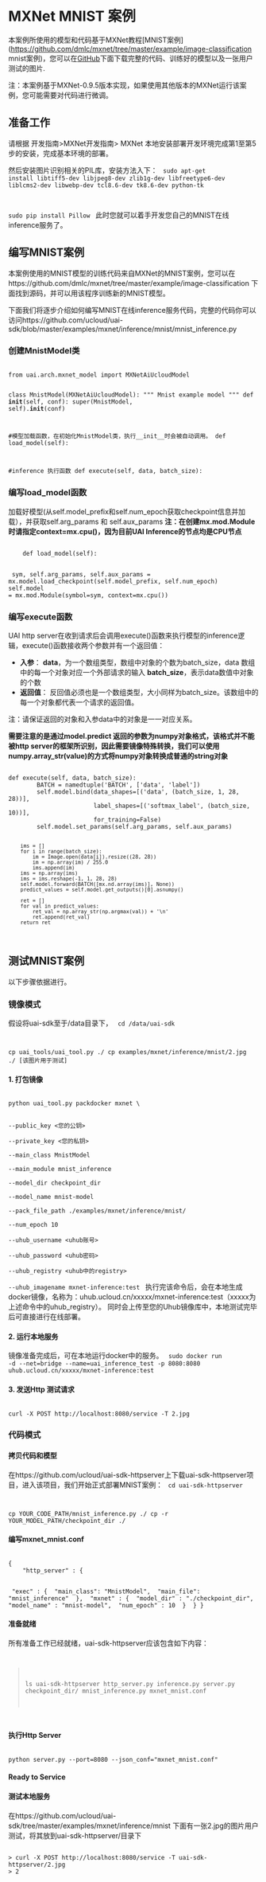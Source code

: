

# MXNet MNIST 案例
本案例所使用的模型和代码基于MXNet教程[MNIST案例](https://github.com/dmlc/mxnet/tree/master/example/image-classification mnist案例)，您可以在[GitHub](https://github.com/ucloud/uai-sdk/blob/master/examples/mxnet/mnist/)下面下载完整的代码、训练好的模型以及一张用户测试的图片.

注：本案例基于MXNet-0.9.5版本实现，如果使用其他版本的MXNet运行该案例，您可能需要对代码进行微调。

## 准备工作
请根据 开发指南>MXNet开发指南> MXNet 本地安装部署开发环境[](ai/uai-inference/guide/mxnet/local)完成第1至第5步的安装，完成基本环境的部署。

然后安装图片识别相关的PIL库，安装方法入下：
<code>
sudo apt-get install libtiff5-dev libjpeg8-dev zlib1g-dev libfreetype6-dev liblcms2-dev libwebp-dev tcl8.6-dev tk8.6-dev python-tk

sudo pip install Pillow
</code>
此时您就可以着手开发您自己的MNIST在线inference服务了。

## 编写MNIST案例
本案例使用的MNIST模型的训练代码来自MXNet的MNIST案例，您可以在https://github.com/dmlc/mxnet/tree/master/example/image-classification 下面找到源码，并可以用该程序训练新的MNIST模型。

下面我们将逐步介绍如何编写MNIST在线inference服务代码，完整的代码你可以访问https://github.com/ucloud/uai-sdk/blob/master/examples/mxnet/inference/mnist/mnist_inference.py

### 创建MnistModel类

<code>
from uai.arch.mxnet_model import MXNetAiUcloudModel

class MnistModel(MXNetAiUcloudModel):
  """ Mnist example model
  """
  def __init__(self, conf):
    super(MnistModel, self).__init__(conf)

  #模型加载函数，在初始化MnistModel类，执行__init__时会被自动调用。
  def load_model(self):

  #inference 执行函数
  def execute(self, data, batch_size):
</code>

### 编写load_model函数
加载好模型(从self.model\_prefix和self.num\_epoch获取checkpoint信息并加载），并获取self.arg\_params 和 self.aux\_params 
**注：在创建mx.mod.Module时请指定context=mx.cpu()，因为目前UAI Inference的节点均是CPU节点**

<code>
    def load_model(self):

​        sym, self.arg_params, self.aux_params = mx.model.load_checkpoint(self.model_prefix, self.num_epoch)
​        self.model = mx.mod.Module(symbol=sym, context=mx.cpu())
</code>

### 编写execute函数
UAI http server在收到请求后会调用execute()函数来执行模型的inference逻辑，execute()函数接收两个参数并有一个返回值：
- **入参**：
**data**，为一个数组类型，数组中对象的个数为batch\_size，data 数组中的每一个对象对应一个外部请求的输入
**batch\_size**，表示data数值中对象的个数
- **返回值**：
反回值必须也是一个数组类型，大小同样为batch\_size。该数组中的每一个对象都代表一个请求的返回值。

注：请保证返回的对象和入参data中的对象是一一对应关系。

**需要注意的是通过model.predict 返回的参数为numpy对象格式，该格式并不能被http server的框架所识别，因此需要镜像特殊转换，我们可以使用numpy.array\_str(value)的方式将numpy对象转换成普通的string对象**

<code>
def execute(self, data, batch_size):
        BATCH = namedtuple('BATCH', ['data', 'label'])
        self.model.bind(data_shapes=[('data', (batch_size, 1, 28, 28))],
                        label_shapes=[('softmax_label', (batch_size, 10))],
                        for_training=False)
        self.model.set_params(self.arg_params, self.aux_params)

        ims = []
        for i in range(batch_size):
            im = Image.open(data[i]).resize((28, 28))
            im = np.array(im) / 255.0
            ims.append(im)
        ims = np.array(ims)
        ims = ims.reshape(-1, 1, 28, 28)
        self.model.forward(BATCH([mx.nd.array(ims)], None))
        predict_values = self.model.get_outputs()[0].asnumpy()
       
        ret = []
        for val in predict_values:
            ret_val = np.array_str(np.argmax(val)) + '\n'
            ret.append(ret_val)
        return ret
</code>

## 测试MNIST案例
以下步骤依据[](ai/uai-inference/guide/mxnet/test)进行。
### 镜像模式
假设将uai-sdk至于/data目录下，
<code>
cd /data/uai-sdk

cp uai_tools/uai_tool.py ./
cp examples/mxnet/inference/mnist/2.jpg ./  [该图片用于测试]
</code>
#### 1. 打包镜像
<code>
python uai_tool.py packdocker mxnet \

--public_key <您的公钥>  \
--private_key <您的私钥>  \
--main_class MnistModel  \
--main_module mnist_inference  \
--model_dir checkpoint_dir  \
--model_name mnist-model  \
--pack_file_path ./examples/mxnet/inference/mnist/ \
--num_epoch 10  \
--uhub_username <uhub账号> \
--uhub_password <uhub密码> \
--uhub_registry <uhub中的registry> \
--uhub_imagename mxnet-inference:test
</code>
执行完该命令后，会在本地生成docker镜像，名称为：uhub.ucloud.cn/xxxxx/mxnet-inference:test（xxxxx为上述命令中的uhub_registry）。
同时会上传至您的Uhub镜像库中，本地测试完毕后可直接进行在线部署。

#### 2. 运行本地服务
镜像准备完成后，可在本地运行docker中的服务。
<code>
sudo docker run -d --net=bridge --name=uai_inference_test -p 8080:8080 uhub.ucloud.cn/xxxxx/mxnet-inference:test
</code>

#### 3. 发送Http 测试请求
<code>
curl -X POST http://localhost:8080/service -T 2.jpg
</code>

### 代码模式
#### 拷贝代码和模型
在https://github.com/ucloud/uai-sdk-httpserver上下载uai-sdk-httpserver项目，进入该项目，我们开始正式部署MNIST案例：
<code>
cd uai-sdk-httpserver

cp YOUR_CODE_PATH/mnist_inference.py ./
cp -r YOUR_MODEL_PATH/checkpoint_dir ./
</code>

#### 编写mxnet_mnist.conf
<code>
{
    "http_server" : {

​        "exec" : {
​            "main_class": "MnistModel",
​            "main_file": "mnist_inference"
​        },
​        "mxnet" : {
​            "model_dir" : "./checkpoint_dir",
​            "model_name" : "mnist-model",
​            "num_epoch" : 10
​        }
​    }
}
</code>

#### 准备就绪
所有准备工作已经就绪，uai-sdk-httpserver应该包含如下内容：
<code>

> ls uai-sdk-httpserver
> http_server.py inference.py server.py checkpoint_dir/ mnist_inference.py mxnet_mnist.conf
</code>

#### 执行Http Server

<code>
python server.py --port=8080 --json_conf="mxnet_mnist.conf"
</code>

#### Ready to Service

#### 测试本地服务
在https://github.com/ucloud/uai-sdk/tree/master/examples/mxnet/inference/mnist 下面有一张2.jpg的图片用户测试，将其放到uai-sdk-httpserver/目录下

<code>
> curl -X POST http://localhost:8080/service -T uai-sdk-httpserver/2.jpg
> 2
</code>

